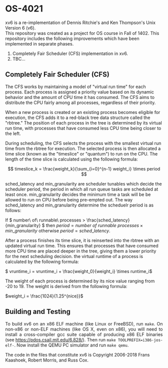 
# OS-4021
<p>xv6 is a re-implementation of Dennis Ritchie's and Ken Thompson's Unix
Version 6 (v6).<br>
This repository was created as a project for OS course in Fall of 1402.
This repository includes the following improvements which have been implemented
in separate phases.</p>

1. Completely Fair Scheduler (CFS) implementation in xv6.
2. TBC...

## Completely Fair Scheduler (CFS)

The CFS works by maintaining a model of "virtual run time" for each process. Each process is assigned a priority value based on its dynamic behavior and the amount of CPU time it has consumed. The CFS aims to distribute the CPU fairly among all processes, regardless of their priority.

When a new process is created or an existing process becomes eligible for execution, the CFS adds it to a red-black tree data structure called the "rbtree." The position of each process in the tree is determined by its virtual run time, with processes that have consumed less CPU time being closer to the left.

During scheduling, the CFS selects the process with the smallest virtual run time from the rbtree for execution. The selected process is then allocated a time slice (known as the "timeslice" or "quantum") to run on the CPU. The length of the time slice is calculated using the following formula:

$$  timeslice_k = \frac{weight_k}{\sum_{i=0}^{n-1} weight_i} \times period $$

sched_latency and min_granularity are scheduler tunables which decide the scheduler period, the period in which all run queue tasks are scheduled at least once. min_granularity decides the minimum time a task will be be allowed to run on CPU before being pre-empted out. The way sched_latency and min_granularity determine the scheduelr period is as follows:

If $ number\ of\ runnable\ processes > \frac{sched\_latency}{min\_granularity} $ then $period = number\ of\ runnable\ processes \times min\_granularity$ otherwise $period = sched\_latency$.

After a process finishes its time slice, it is reinserted into the rbtree with an updated virtual run time. This ensures that processes that have consumed more CPU time are placed deeper in the tree, giving them a lower priority for the next scheduling decision. the virtual runtime of a process is calculated by the following formula:

$ vruntime_i = vruntime_i + \frac{weight_0}{weight_i} \times runtime_i$

The weight of each process is determined by its nice value ranging from -20 to 19. The weight is derived from the following formula:

$weight_i = \frac{1024}{1.25^{nice}}$

## Building and Testing

<p align="justify">
To build xv6 on an x86 ELF machine (like Linux or FreeBSD), run
<code>make</code>. On non-x86 or non-ELF machines (like OS X, even on x86),
you will need to install a cross-compiler gcc suite capable of producing x86
ELF binaries (see 
<a href="https://pdos.csail.mit.edu/6.828/">https://pdos.csail.mit.edu/6.828/</a>).
Then run <code>make TOOLPREFIX=i386-jos-elf-</code>. Now install the QEMU
PC simulator and run <code>make qemu</code>.
</p>

<p>The code in the files that constitute xv6 is
Copyright 2006-2018 Frans Kaashoek, Robert Morris, and Russ Cox.</p>
